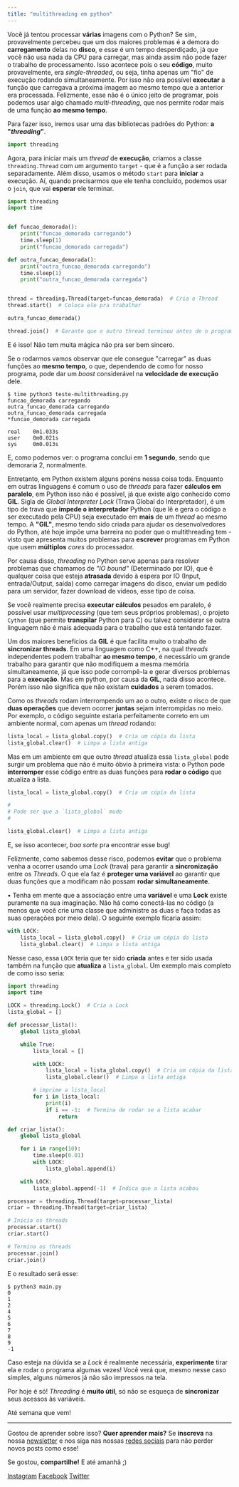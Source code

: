 ```yaml
---
title: "multithreading em python"
---
```


Você já tentou processar **várias** imagens com o Python? Se sim, provavelmente
percebeu que um dos maiores problemas é a demora do **carregamento** delas no
**disco**, e esse é um tempo desperdiçado, já que você não usa nada da CPU para
carregar, mas ainda assim não pode fazer o trabalho de processamento.  Isso
acontece pois o seu **código**, muito provavelmente, era *single-threaded*, ou
seja, tinha apenas um "fio" de execução rodando simultaneamente. Por isso não
era possível **executar** a função que carregava a próxima imagem ao mesmo
tempo que a anterior era processada. Felizmente, esse não é o único jeito de
programar, pois podemos usar algo chamado *multi-threading*, que nos permite
rodar mais de uma função **ao mesmo tempo**.

Para fazer isso, iremos usar uma das bibliotecas padrões do Python: **a
"*threading*"**.

```py
import threading
```

Agora, para iniciar mais um *thread* de **execução**, criamos a classe
`threading.Thread` com um argumento `target` - que é a função a ser rodada
separadamente. Além disso, usamos o método `start` para **iniciar** a execução.
Aí, quando precisarmos que ele tenha concluído, podemos usar o `join`, que vai
**esperar** ele terminar.

```py
import threading
import time


def funcao_demorada():
    print("funcao_demorada carregando")
    time.sleep(1)
    print("funcao_demorada carregada")

def outra_funcao_demorada():
    print("outra_funcao_demorada carregando")
    time.sleep(1)
    print("outra_funcao_demorada carregada")


thread = threading.Thread(target=funcao_demorada)  # Cria o Thread
thread.start()  # Coloca ele pra trabalhar

outra_funcao_demorada()

thread.join()  # Garante que o outro thread terminou antes de o programa fechar
```

E é isso! Não tem muita mágica não pra ser bem sincero.

Se o rodarmos vamos observar que ele consegue "carregar" as duas funções ao
**mesmo tempo**, o que, dependendo de como for nosso programa, pode dar um
*boost* considerável na **velocidade de execução** dele.

```shell
$ time python3 teste-multithreading.py
funcao_demorada carregando
outra_funcao_demorada carregando
outra_funcao_demorada carregada
*funcao_demorada carregada

real    0m1.033s
user    0m0.021s
sys     0m0.013s
```

E, como podemos ver: o programa conclui em **1 segundo**, sendo que demoraria
2, normalmente.

Entretanto, em Python existem alguns poréns nessa coisa toda. Enquanto em
outras linguagens é comum o uso de *threads* para fazer **cálculos em
paralelo**, em Python isso não é possível, já que existe algo conhecido como
**GIL**. Sigla de *Global Interpreter Lock* (Trava Global do Interpretador), é
um tipo de trava que **impede o interpretador** Python (que lê e gera o código
a ser executado pela CPU) seja executado em **mais** de um *thread* ao mesmo
tempo. A **"GIL"**, mesmo tendo sido criada para ajudar os desenvolvedores do
Python, até hoje impõe uma barreira no poder que o multithreading tem - visto
que apresenta muitos problemas para **escrever** programas em Python que usem
**múltiplos** *cores* do processador.

Por causa disso, *threading* no Python serve apenas para resolver problemas que
chamamos de *"IO bound"* (Determinado por IO), que é qualquer coisa que esteja
**atrasada** devido à espera por IO (Input, entrada/Output, saída) como
carregar imagens do disco, enviar um pedido para um servidor, fazer download de
vídeos, esse tipo de coisa.

Se você realmente precisa **executar cálculos** pesados em paralelo, é possível
usar *multiprocessing* (que tem seus próprios problemas), o projeto `Cython`
(que permite **transpilar** Python para C) ou talvez considerar se outra
linguagem não é mais adequada para o trabalho que está tentando fazer.

Um dos maiores benefícios da **GIL** é que facilita muito o trabalho de
**sincronizar threads**. Em uma linguagem como C++, na qual *threads*
independentes podem trabalhar **ao mesmo tempo**, é necessário um grande
trabalho para garantir que não modifiquem a mesma memória simultaneamente, já
que isso pode corrompê-la e gerar diversos problemas para a **execução**. Mas
em python, por causa da **GIL**, nada disso acontece. Porém isso não significa
que não existam **cuidados** a serem tomados.

Como os *threads* rodam interrompendo um ao o outro, existe o risco de que
**duas operações** que devem ocorrer **juntas** sejam interrompidas no meio.
Por exemplo, o código seguinte estaria perfeitamente correto em um ambiente
normal, com apenas um *thread* rodando:

```python
lista_local = lista_global.copy()  # Cria um cópia da lista
lista_global.clear()  # Limpa a lista antiga
```

Mas em um ambiente em que outro *thread* atualiza essa `lista_global` pode
surgir um problema que não é muito óbvio à primeira vista: o Python pode
**interromper** esse código entre as duas funções para **rodar o código** que
atualiza a lista.

```python
lista_local = lista_global.copy()  # Cria um cópia da lista

#
# Pode ser que a `lista_global` mude
#

lista_global.clear()  # Limpa a lista antiga
```

E, se isso acontecer, *boa sorte* pra encontrar esse bug!

Felizmente, como sabemos desse risco, podemos **evitar** que o problema venha a
ocorrer usando uma *Lock* (trava) para garantir a **sincronização** entre os
*Threads*.  O que ela faz é **proteger uma variável** ao garantir que duas
funções que a modificam não possam **rodar simultaneamente**.

• Tenha em mente que a associação entre uma **variável** e uma **Lock** existe
puramente na sua imaginação. Não há como conectá-las no código (a menos que
você crie uma classe que administre as duas e faça todas as suas operações por
meio dela). O seguinte exemplo ficaria assim:

```python
with LOCK:
    lista_local = lista_global.copy()  # Cria um cópia da lista
    lista_global.clear()  # Limpa a lista antiga
```

Nesse caso, essa `LOCK` teria que ter sido **criada** antes e ter sido usada
também na função que **atualiza** a `lista_global`. Um exemplo mais completo de
como isso seria:

```python
import threading
import time

LOCK = threading.Lock()  # Cria a Lock
lista_global = []

def processar_lista():
    global lista_global

    while True:
        lista_local = []

        with LOCK:
            lista_local = lista_global.copy()  # Cria um cópia da lista
            lista_global.clear()  # Limpa a lista antiga

        # imprime a lista_local
        for i in lista_local:
            print(i)
            if i == -1:  # Termina de rodar se a lista acabar
                return

def criar_lista():
    global lista_global

    for i in range(10):
        time.sleep(0.01)
        with LOCK:
            lista_global.append(i)

    with LOCK:
        lista_global.append(-1)  # Indica que a lista acabou

processar = threading.Thread(target=processar_lista)
criar = threading.Thread(target=criar_lista)

# Inicia os threads
processar.start()
criar.start()

# Termina os threads
processar.join()
criar.join()
```

E o resultado será esse:

```shell
$ python3 main.py
0
1
2
4
5
6
7
8
9
-1
```

Caso esteja na dúvida se a *Lock* é realmente necessária, **experimente** tirar
ela e rodar o programa algumas vezes! Você verá que, mesmo nesse caso simples,
alguns números já não são impressos na tela.

Por hoje é só! *Threading* é **muito útil**, só não se esqueça de
**sincronizar** seus acessos às variáveis.

Até semana que vem!

---

Gostou de aprender sobre isso? **Quer aprender mais?** Se **inscreva** na nossa
[newsletter](https://moskoscode.com/newsletter) e nos siga nas nossas [redes
sociais](https://linktr.ee/moskoscode) para não perder novos posts como esse!

Se gostou, **compartilhe!** E até amanhã ;)

[Instagram](https://www.instagram.com/moskoscode)
[Facebook](https://www.facebook.com/moskoscode)
[Twitter](https://www.twitter.com/moskoscode)
